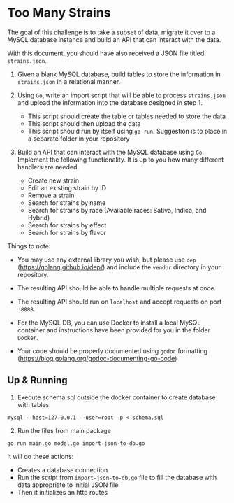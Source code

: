 # Too Many Strains

The goal of this challenge is to take a subset of data, migrate it over to a MySQL database instance and build an API that can interact with the data.

With this document, you should have also received a JSON file titled: `strains.json`.

1. Given a blank MySQL database, build tables to store the information in `strains.json` in a relational manner.

2. Using `Go`, write an import script that will be able to process `strains.json` and upload the information into the database designed in step 1.

    - This script should create the table or tables needed to store the data
    - This script should then upload the data
    - This script should run by itself using `go run`. Suggestion is to place in a separate folder in your repository

3. Build an API that can interact with the MySQL database using `Go`. Implement the following functionality. It is up to you how many different handlers are needed.
    - Create new strain
    - Edit an existing strain by ID
    - Remove a strain
    - Search for strains by name 
    - Search for strains by race (Available races: Sativa, Indica, and Hybrid)
    - Search for strains by effect
    - Search for strains by flavor


Things to note:
- You may use any external library you wish, but please use `dep` (https://golang.github.io/dep/) and include the `vendor` directory in your repository.

- The resulting API should be able to handle multiple requests at once.

- The resulting API should run on `localhost` and accept requests on port `:8888`.

- For the MySQL DB, you can use Docker to install a local MySQL container and instructions have been provided for you in the folder `Docker`.

- Your code should be properly documented using `godoc` formatting (https://blog.golang.org/godoc-documenting-go-code)



## Up & Running

1. Execute schema.sql outside the docker container to create database with tables

```
mysql --host=127.0.0.1 --user=root -p < schema.sql
```

2. Run the files from main package

```
go run main.go model.go import-json-to-db.go 
```

It will do these actions:

- Creates a database connection
- Run the script from `import-json-to-db.go` file to fill the database with data appropriate to initial JSON file
- Then it initializes an http routes